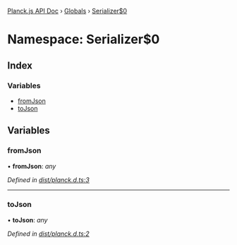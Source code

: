[Planck.js API Doc](../README.md) › [Globals](../globals.md) › [Serializer$0](serializer_0.md)

# Namespace: Serializer$0

## Index

### Variables

* [fromJson](serializer_0.md#fromjson)
* [toJson](serializer_0.md#tojson)

## Variables

###  fromJson

• **fromJson**: *any*

*Defined in [dist/planck.d.ts:3](https://github.com/shakiba/planck.js/blob/7e469c4/dist/planck.d.ts#L3)*

___

###  toJson

• **toJson**: *any*

*Defined in [dist/planck.d.ts:2](https://github.com/shakiba/planck.js/blob/7e469c4/dist/planck.d.ts#L2)*

